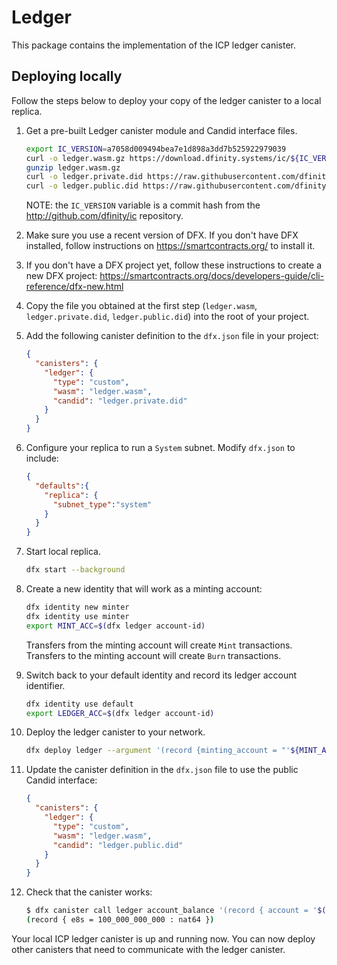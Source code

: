 # Ledger

This package contains the implementation of the ICP ledger canister.

## Deploying locally

Follow the steps below to deploy your copy of the ledger canister to a local replica.

  1. Get a pre-built Ledger canister module and Candid interface files.
     ```sh
     export IC_VERSION=a7058d009494bea7e1d898a3dd7b525922979039
     curl -o ledger.wasm.gz https://download.dfinity.systems/ic/${IC_VERSION}/canisters/ledger-canister_notify-method.wasm.gz
     gunzip ledger.wasm.gz
     curl -o ledger.private.did https://raw.githubusercontent.com/dfinity/ic/${IC_VERSION}/rs/rosetta-api/ledger.did
     curl -o ledger.public.did https://raw.githubusercontent.com/dfinity/ic/${IC_VERSION}/rs/rosetta-api/ledger_canister/ledger.did
     ```
     NOTE: the `IC_VERSION` variable is a commit hash from the http://github.com/dfinity/ic repository.

  1. Make sure you use a recent version of DFX.
     If you don't have DFX installed, follow instructions on https://smartcontracts.org/ to install it.

  1. If you don't have a DFX project yet, follow these instructions to create a new DFX project:
     https://smartcontracts.org/docs/developers-guide/cli-reference/dfx-new.html

  1. Copy the file you obtained at the first step (`ledger.wasm`, `ledger.private.did`, `ledger.public.did`) into the root of your project.

  1. Add the following canister definition to the `dfx.json` file in your project:
     ```json
     {
       "canisters": {
         "ledger": {
           "type": "custom",
           "wasm": "ledger.wasm",
           "candid": "ledger.private.did"
         }
       }
     }
     ```
   
  1. Configure your replica to run a `System` subnet. Modify `dfx.json` to include:
     ```json
     {
       "defaults":{
         "replica": {
           "subnet_type":"system"
         }
       }
     }
     ```

  1. Start local replica.
     ```sh
     dfx start --background
     ```

  1. Create a new identity that will work as a minting account:
     ```sh
     dfx identity new minter
     dfx identity use minter
     export MINT_ACC=$(dfx ledger account-id)
     ```
     Transfers from the minting account will create `Mint` transactions.
     Transfers to the minting account will create `Burn` transactions.

  1. Switch back to your default identity and record its ledger account identifier.
     ```sh
     dfx identity use default
     export LEDGER_ACC=$(dfx ledger account-id)
     ```

  1. Deploy the ledger canister to your network.
     ```sh
     dfx deploy ledger --argument '(record {minting_account = "'${MINT_ACC}'"; initial_values = vec { record { "'${LEDGER_ACC}'"; record { e8s=100_000_000_000 } }; }; send_whitelist = vec {}})'
     ```

  1. Update the canister definition in the `dfx.json` file to use the public Candid interface:
     ```json
     {
       "canisters": {
         "ledger": {
           "type": "custom",
           "wasm": "ledger.wasm",
           "candid": "ledger.public.did"
         }
       }
     }
     ```

  1. Check that the canister works:
     ```sh
     $ dfx canister call ledger account_balance '(record { account = '$(python3 -c 'print("vec{" + ";".join([str(b) for b in bytes.fromhex("'$LEDGER_ACC'")]) + "}")')' })'
     (record { e8s = 100_000_000_000 : nat64 })
     ```

Your local ICP ledger canister is up and running now.
You can now deploy other canisters that need to communicate with the ledger canister.
